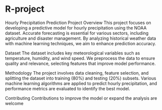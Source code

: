 # R-project


Hourly Precipitation Prediction Project
Overview
This project focuses on developing a predictive model for hourly precipitation using the NOAA dataset. Accurate forecasting is essential for various sectors, including agriculture and disaster management. By analyzing historical weather data with machine learning techniques, we aim to enhance prediction accuracy.

Dataset
The dataset includes key meteorological variables such as temperature, humidity, and wind speed. We preprocess the data to ensure quality and relevance, selecting features that improve model performance.

Methodology
The project involves data cleaning, feature selection, and splitting the dataset into training (80%) and testing (20%) subsets. Various machine learning algorithms are applied to predict hourly precipitation, and performance metrics are evaluated to identify the best model.

Contributing
Contributions to improve the model or expand the analysis are welcome
